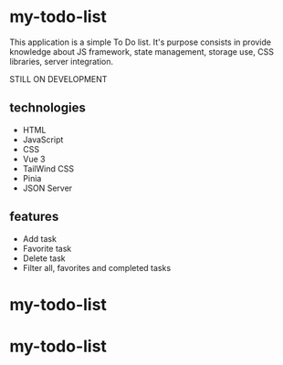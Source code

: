 # my-todo-list

This application is a simple To Do list. It's purpose consists in provide knowledge about JS framework,
state management, storage use, CSS libraries, server integration.

STILL ON DEVELOPMENT

## technologies

-   HTML
-   JavaScript
-   CSS
-   Vue 3
-   TailWind CSS
-   Pinia
-   JSON Server

## features

-   Add task
-   Favorite task
-   Delete task
-   Filter all, favorites and completed tasks

# my-todo-list

# my-todo-list
